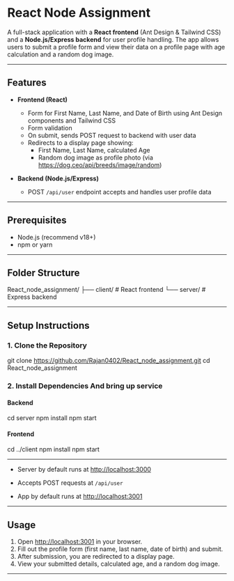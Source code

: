 # React Node Assignment

A full-stack application with a **React frontend** (Ant Design & Tailwind CSS) and a **Node.js/Express backend** for user profile handling. The app allows users to submit a profile form and view their data on a profile page with age calculation and a random dog image.

---

## Features

- **Frontend (React)**

  - Form for First Name, Last Name, and Date of Birth using Ant Design components and Tailwind CSS
  - Form validation
  - On submit, sends POST request to backend with user data
  - Redirects to a display page showing:
    - First Name, Last Name, calculated Age
    - Random dog image as profile photo (via https://dog.ceo/api/breeds/image/random)

- **Backend (Node.js/Express)**
  - POST `/api/user` endpoint accepts and handles user profile data

---

## Prerequisites

- Node.js (recommend v18+)
- npm or yarn

---

## Folder Structure

React_node_assignment/
├── client/ # React frontend
└── server/ # Express backend

---

## Setup Instructions

### 1. Clone the Repository

git clone https://github.com/Rajan0402/React_node_assignment.git
cd React_node_assignment

### 2. Install Dependencies And bring up service

#### Backend

cd server
npm install
npm start

#### Frontend

cd ../client
npm install
npm start

---

- Server by default runs at [http://localhost:3000](http://localhost:3000)
- Accepts POST requests at `/api/user`

- App by default runs at [http://localhost:3001](http://localhost:3001)

---

## Usage

1. Open [http://localhost:3001](http://localhost:3001) in your browser.
2. Fill out the profile form (first name, last name, date of birth) and submit.
3. After submission, you are redirected to a display page.
4. View your submitted details, calculated age, and a random dog image.

---
